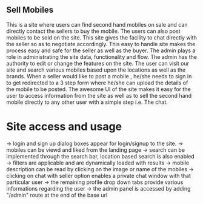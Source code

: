 ## Sell Mobiles

This is a site where users can find second hand mobiles on sale and can directly contact the sellers to buy the mobile. The users can also post mobiles to be sold on the site. This site gives the facility to chat directly with the seller so as to negotiate accordingly. This easy to handle site makes the process easy and safe for the seller as well as the buyer.
The admin plays a role in administrating the site data, functionality and flow. The admin has the authority to edit or change the features on the site.
The user can visit our site and search various mobiles based upon the locations as well as the brands.
When a seller would like to post a mobile , he/she needs to sign in to get redirected to a 3 step form where he/she can upload the details of the mobile to be posted.
The awesome UI of the site makes it easy for the user to access information from the site as well as to sell the second hand mobile directly to any other user with a simple step i.e. The chat.


# Site access and usage

-> login and sign up dialog boxes appear for login/signup to the site.
-> mobiles can be viewd and liked from the landing page
-> search can be implemented through the search bar, location based search is also enabled
-> filters are applicable and are dynamically loaded with results
-> mobile description can be read by clicking on the image or name of the mobiles
-> clicking on chat with seller option enables a private chat window with that particular user
-> the remaining profile drop down tabs provide various informations regarding the user
-> the admin panel is accessed by adding "/admin" route at the end of the base url
